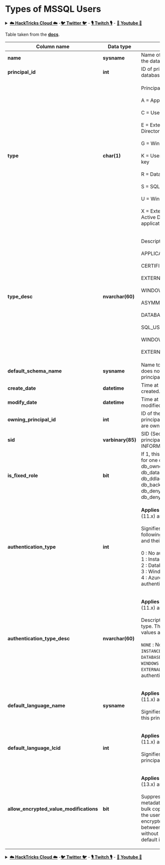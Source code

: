 # Types of MSSQL Users

<details>

<summary><a href="https://cloud.hacktricks.xyz/pentesting-cloud/pentesting-cloud-methodology"><strong>☁️ HackTricks Cloud ☁️</strong></a> -<a href="https://twitter.com/hacktricks_live"><strong>🐦 Twitter 🐦</strong></a> - <a href="https://www.twitch.tv/hacktricks_live/schedule"><strong>🎙️ Twitch 🎙️</strong></a> - <a href="https://www.youtube.com/@hacktricks_LIVE"><strong>🎥 Youtube 🎥</strong></a></summary>

* Do you work in a **cybersecurity company**? Do you want to see your **company advertised in HackTricks**? or do you want to have access to the **latest version of the PEASS or download HackTricks in PDF**? Check the [**SUBSCRIPTION PLANS**](https://github.com/sponsors/carlospolop)!
* Discover [**The PEASS Family**](https://opensea.io/collection/the-peass-family), our collection of exclusive [**NFTs**](https://opensea.io/collection/the-peass-family)
* Get the [**official PEASS & HackTricks swag**](https://peass.creator-spring.com)
* **Join the** [**💬**](https://emojipedia.org/speech-balloon/) [**Discord group**](https://discord.gg/hRep4RUj7f) or the [**telegram group**](https://t.me/peass) or **follow** me on **Twitter** **🐦**[**@carlospolopm**](https://twitter.com/hacktricks_live)**.**
* **Share your hacking tricks by submitting PRs to the [hacktricks repo](https://github.com/carlospolop/hacktricks) and [hacktricks-cloud repo](https://github.com/carlospolop/hacktricks-cloud)**.

</details>

Table taken from the [**docs**](https://learn.microsoft.com/en-us/sql/relational-databases/system-catalog-views/sys-database-principals-transact-sql?view=sql-server-ver16).

| Column name                                | Data type         | Description                                                                                                                                                                                                                                                                                                                                                                                                                                            |
| ------------------------------------------ | ----------------- | ------------------------------------------------------------------------------------------------------------------------------------------------------------------------------------------------------------------------------------------------------------------------------------------------------------------------------------------------------------------------------------------------------------------------------------------------------ |
| **name**                                   | **sysname**       | Name of principal, unique within the database.                                                                                                                                                                                                                                                                                                                                                                                                         |
| **principal\_id**                          | **int**           | ID of principal, unique within the database.                                                                                                                                                                                                                                                                                                                                                                                                           |
| **type**                                   | **char(1)**       | <p>Principal type:<br><br>A = Application role<br><br>C = User mapped to a certificate<br><br>E = External user from Azure Active Directory<br><br>G = Windows group<br><br>K = User mapped to an asymmetric key<br><br>R = Database role<br><br>S = SQL user<br><br>U = Windows user<br><br>X = External group from Azure Active Directory group or applications</p>                                                                                  |
| **type\_desc**                             | **nvarchar(60)**  | <p>Description of principal type.<br><br>APPLICATION_ROLE<br><br>CERTIFICATE_MAPPED_USER<br><br>EXTERNAL_USER<br><br>WINDOWS_GROUP<br><br>ASYMMETRIC_KEY_MAPPED_USER<br><br>DATABASE_ROLE<br><br>SQL_USER<br><br>WINDOWS_USER<br><br>EXTERNAL_GROUPS</p>                                                                                                                                                                                               |
| **default\_schema\_name**                  | **sysname**       | Name to be used when SQL name does not specify a schema. Null for principals not of type S, U, or A.                                                                                                                                                                                                                                                                                                                                                   |
| **create\_date**                           | **datetime**      | Time at which the principal was created.                                                                                                                                                                                                                                                                                                                                                                                                               |
| **modify\_date**                           | **datetime**      | Time at which the principal was last modified.                                                                                                                                                                                                                                                                                                                                                                                                         |
| **owning\_principal\_id**                  | **int**           | ID of the principal that owns this principal. All fixed Database Roles are owned by **dbo** by default.                                                                                                                                                                                                                                                                                                                                                |
| **sid**                                    | **varbinary(85)** | SID (Security Identifier) of the principal. NULL for SYS and INFORMATION SCHEMAS.                                                                                                                                                                                                                                                                                                                                                                      |
| **is\_fixed\_role**                        | **bit**           | If 1, this row represents an entry for one of the fixed database roles: db\_owner, db\_accessadmin, db\_datareader, db\_datawriter, db\_ddladmin, db\_securityadmin, db\_backupoperator, db\_denydatareader, db\_denydatawriter.                                                                                                                                                                                                                       |
| **authentication\_type**                   | **int**           | <p><strong>Applies to</strong>: SQL Server 2012 (11.x) and later.<br><br>Signifies authentication type. The following are the possible values and their descriptions.<br><br>0 : No authentication<br>1 : Instance authentication<br>2 : Database authentication<br>3 : Windows authentication<br>4 : Azure Active Directory authentication</p>                                                                                                        |
| **authentication\_type\_desc**             | **nvarchar(60)**  | <p><strong>Applies to</strong>: SQL Server 2012 (11.x) and later.<br><br>Description of the authentication type. The following are the possible values and their descriptions.<br><br><code>NONE</code> : No authentication<br><code>INSTANCE</code> : Instance authentication<br><code>DATABASE</code> : Database authentication<br><code>WINDOWS</code> : Windows authentication<br><code>EXTERNAL</code>: Azure Active Directory authentication</p> |
| **default\_language\_name**                | **sysname**       | <p><strong>Applies to</strong>: SQL Server 2012 (11.x) and later.<br><br>Signifies the default language for this principal.</p>                                                                                                                                                                                                                                                                                                                        |
| **default\_language\_lcid**                | **int**           | <p><strong>Applies to</strong>: SQL Server 2012 (11.x) and later.<br><br>Signifies the default LCID for this principal.</p>                                                                                                                                                                                                                                                                                                                            |
| **allow\_encrypted\_value\_modifications** | **bit**           | <p><strong>Applies to</strong>: SQL Server 2016 (13.x) and later, SQL Database.<br><br>Suppresses cryptographic metadata checks on the server in bulk copy operations. This enables the user to bulk copy data encrypted using Always Encrypted, between tables or databases, without decrypting the data. The default is OFF.</p>                                                                                                                     |

<details>

<summary><a href="https://cloud.hacktricks.xyz/pentesting-cloud/pentesting-cloud-methodology"><strong>☁️ HackTricks Cloud ☁️</strong></a> -<a href="https://twitter.com/hacktricks_live"><strong>🐦 Twitter 🐦</strong></a> - <a href="https://www.twitch.tv/hacktricks_live/schedule"><strong>🎙️ Twitch 🎙️</strong></a> - <a href="https://www.youtube.com/@hacktricks_LIVE"><strong>🎥 Youtube 🎥</strong></a></summary>

* Do you work in a **cybersecurity company**? Do you want to see your **company advertised in HackTricks**? or do you want to have access to the **latest version of the PEASS or download HackTricks in PDF**? Check the [**SUBSCRIPTION PLANS**](https://github.com/sponsors/carlospolop)!
* Discover [**The PEASS Family**](https://opensea.io/collection/the-peass-family), our collection of exclusive [**NFTs**](https://opensea.io/collection/the-peass-family)
* Get the [**official PEASS & HackTricks swag**](https://peass.creator-spring.com)
* **Join the** [**💬**](https://emojipedia.org/speech-balloon/) [**Discord group**](https://discord.gg/hRep4RUj7f) or the [**telegram group**](https://t.me/peass) or **follow** me on **Twitter** **🐦**[**@carlospolopm**](https://twitter.com/hacktricks_live)**.**
* **Share your hacking tricks by submitting PRs to the [hacktricks repo](https://github.com/carlospolop/hacktricks) and [hacktricks-cloud repo](https://github.com/carlospolop/hacktricks-cloud)**.

</details>

